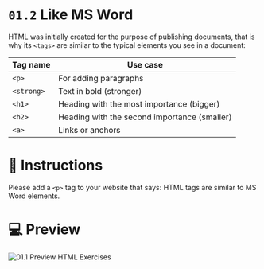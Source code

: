 # `01.2` Like MS Word

HTML was initially created for the purpose of publishing documents, that is why its `<tags>` are similar to the typical elements you see in a document:

| Tag name | Use case |
| -------- | -------- |
| `<p>`    | For adding paragraphs |
| `<strong>`    | Text in bold (stronger) |
| `<h1>`    | Heading with the most importance (bigger) |
| `<h2>`    | Heading with the second importance (smaller) |
| `<a>`    | Links or anchors |

# 📝 Instructions

Please add a `<p>` tag to your website that says: HTML tags are similar to MS Word elements.

# 💻 Preview

![01.1 Preview HTML Exercises](https://github.com/4GeeksAcademy/html-tutorial-exercises-course/blob/master/.learn/assets/01.2-Like-Word.png?raw=true)
